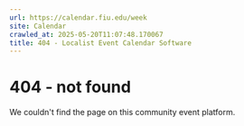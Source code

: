 ```yaml
---
url: https://calendar.fiu.edu/week
site: Calendar
crawled_at: 2025-05-20T11:07:48.170067
title: 404 - Localist Event Calendar Software
---
```


# 404 - not found
We couldn't find the page on this community event platform.

